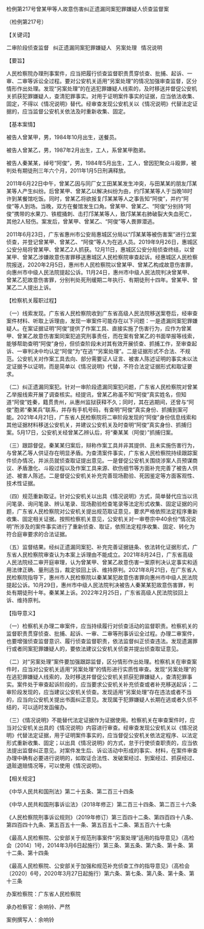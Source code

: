 检例第217号曾某甲等人故意伤害纠正遗漏同案犯罪嫌疑人侦查监督案

（检例第217号）

【关键词】

二审阶段侦查监督  纠正遗漏同案犯罪嫌疑人  另案处理  情况说明

【要旨】

人民检察院办理刑事案件，应当把履行侦查监督职责贯穿侦查、批捕、起诉、一审、二审等诉讼全过程。要对公安机关适用“另案处理”的情况加强审查监督，区分情形作出处理。发现“另案处理”的在逃犯罪嫌疑人线索的，及时移送并督促公安机关抓获犯罪嫌疑人，查清犯罪事实。对用于证明案件事实的证据，应当依法收集、固定，不得以《情况说明》替代。经审查发现公安机关以《情况说明》代替法定证据的，应当监督公安机关依法及时重新收集、固定。

【基本案情】

被告人曾某甲，男，1984年10月出生，送餐员。

被告人曾某乙，男，1987年2月出生，工人，系曾某甲胞弟。

被告人秦某某，绰号“阿俊”，男，1984年5月出生，工人，曾因犯聚众斗殴罪，被判处有期徒刑三年六个月，2011年1月5日刑满释放。

2011年6月22日中午，曾某乙因与同厂女工田某某发生冲突，与田某某的朋友邝某某等人产生纠纷。后曾某甲、曾某乙以解决纠纷为由，约邝某某等人于当晚18时许到某餐馆吃饭。同时，曾某乙将欲报复邝某某等人之事告知“阿俊”，并约“阿俊”等人到场。当晚，双方在餐馆发生口角。曾某甲、曾某乙、“阿俊”分别持“阿俊”携带的水果刀、铁棍捅刺、击打邝某某等人，致邝某某右肺破裂大失血死亡，其他2人轻伤。案发后，曾某甲、曾某乙、“阿俊”等人畏罪潜逃。

2011年6月23日，广东省惠州市公安局惠城区分局以“邝某某等被伤害案”进行立案侦查，并登记曾某甲、曾某乙、“阿俊”等人为在逃人员。2019年9月26日，惠城区公安分局将曾某甲、曾某乙2人抓获。12月11日，惠城区公安分局侦查终结，以曾某甲、曾某乙涉嫌故意伤害罪移送惠城区人民检察院审查起诉。经惠城区人民检察院报送，2020年2月5日，惠州市人民检察院以曾某甲、曾某乙构成故意伤害罪，向惠州市中级人民法院提起公诉。11月24日，惠州市中级人民法院判决曾某甲、曾某乙犯故意伤害罪，分别判处死刑缓期二年执行、有期徒刑十四年。曾某甲、曾某乙二人提出上诉。

【检察机关履职过程】

（一）线索发现。广东省人民检察院收到广东省高级人民法院移送案卷后，经审查案件材料、听取上诉理由，发现一审案件可能存在以下问题：一是遗漏同案犯罪嫌疑人。在案证据证明“阿俊”提供了作案工具、直接实施了伤害行为，应作为曾某甲、曾某乙故意伤害案同案犯追究刑事责任，而在案有曾某乙的书面举报等线索，能够帮助查明“阿俊”身份，但侦查阶段未对其有效开展侦查、抓捕工作，至审查起诉、一审判决中均认定“阿俊”为“在逃”“另案处理”。二是证据形式不合法、不规范。公安机关对作案工具去向、部分需要证人证言、被害人陈述证明的事实未以法定证据予以证明，而是简单以《情况说明》代替，不符合法定证据形式和取证要求。

（二）纠正遗漏同案犯。针对一审阶段遗漏同案犯问题，广东省人民检察院对曾某乙举报线索开展了调查核实。经提讯，曾某乙称虽不知“阿俊”真实姓名，但知道“阿俊”姓秦，籍贯贵州，从惠州监狱获释不久；同时，其在逃期间，还曾与“阿俊”胞弟“秦某兵”联系，并存有手机号码，有查明“阿俊”真实身份、抓捕到案可能。2021年4月21日，广东省人民检察院将二审阶段发现的“阿俊”身份信息线索和其他证据材料移送公安机关，并建议公安机关及时查明“阿俊”真实身份、抓捕归案。5月17日，公安机关经曾某乙辨认后，将“秦某某（阿俊）”抓捕归案。

（三）跟踪督促。秦某某归案后，辩称作案工具并非其提供、且未实施伤害行为，与曾某乙等人供证存在明显矛盾。为查清案件事实，广东省人民检察院持续跟踪案件侦办情况，并派员就侦查取证提出意见。一是督促公安机关围绕涉案人员预谋商议、矛盾激化、斗殴过程以及作案工具来源、砍伤细节等方面补充完善了被告人供述、被害人陈述。二是督促公安机关补充完善现场勘验、死因鉴定等方面客观性、技术性证据。

（四）规范重新取证。针对公安机关以出具《情况说明》方式，简单替代应当以讯问笔录、询问笔录、辨认笔录、现场勘验检查笔录等法定形式收集、固定证据的问题，广东省人民检察院对公安机关提出规范取证意见，要求严格依照法定程序重新收集、固定相关证据。按照检察机关意见，公安机关对一审卷宗中40余份“情况说明”所涉及的案件事实进行了重新侦查、取证，依照法定程序收集、固定、转化为符合庭审要求的合法证据。

（五）监督结果。经纠正遗漏同案犯、补充完善证据链条、依法转化证据形式，广东省人民检察院审查认为本案上诉理由不能成立。2021年8月24日，广东省高级人民法院经二审开庭审理，认为曾某甲、曾某乙故意伤害一案原判决认定事实和适用法律正确、量刑适当，裁定驳回上诉、维持原判。2021年8月21日，在广东省人民检察院指导下，惠州市人民检察院以秦某某犯故意伤害罪向惠州市中级人民法院提起公诉。10月29日，惠州市中级人民法院判决被告人秦某某犯故意伤害罪，判处有期徒刑十年。秦某某上诉。2022年2月25日，广东省高级人民法院驳回上诉、维持原判。

【指导意义】

（一）检察机关办理二审案件，应当持续履行对侦查活动的监督职责。检察机关的监督职责贯穿侦查、批捕、起诉、一审、二审等刑事诉讼全过程。办理二审案件，也要增强侦查监督意识、履行侦查监督职责，依法监督纠正侦查违法。发现遗漏罪行或者同案犯罪嫌疑人的，要依法建议公安机关侦查并提出侦查取证意见。

（二）对“另案处理”案件要加强跟踪监督，区分情形作出处理。检察机关在审查案件时，应当对公安机关适用“另案处理”的情形进行实质性审查。发现“另案处理”的在逃犯罪嫌疑人线索的，及时移送并督促公安机关抓获犯罪嫌疑人，查清犯罪事实。案件处于审查起诉阶段的，应当要求公安机关补充侦查或者补充移送起诉；二审阶段发现的，应当建议公安机关侦查。发现适用“另案处理”存在违法或者不当的，应当向公安机关提出书面纠正意见。发现属于犯罪嫌疑人长期在逃或者久侦不结的，可以适时发函催办。

（三）《情况说明》不能替代法定证据作为证据使用。检察机关在审查案件时，应当对公安机关出具的《情况说明》内容进行审查。经审查发现公安机关以《情况说明》代替法定证据，用于证明案件事实的，应当督促公安机关依法定程序、以法定形式重新收集、固定；以出具《情况说明》的方式，怠于行使侦查职责的，应当依法提出监督纠正意见。对案件发生后、诉讼活动中形成的事实、材料，在案件审查办理中确有必要进行说明的，如取证合法性、发破案经过、到案经过、抓获经过、退赃退赔情况等，可以使用《情况说明》。

【相关规定】

《中华人民共和国刑法》第二十五条、第二百三十四条

《中华人民共和国刑事诉讼法》（2018年修正）第二百三十四条、第二百三十六条

《人民检察院刑事诉讼规则》（2019年修订）第三百四十二条、第四百四十八条、第四百四十九条、第五百五十一条、第五百五十二条、第五百六十七条

《最高人民检察院、公安部关于规范刑事案件“另案处理”适用的指导意见》（高检会〔2014〕1号，2014年3月6日起施行）第三条、第五条、第六条、第十条、第十二条、第十四条

《最高人民检察院、公安部关于加强和规范补充侦查工作的指导意见》（高检会〔2020〕6号，2020年3月27日起施行）第六条、第七条、第八条、第十条、第十三条

办案检察院：广东省人民检察院

承办检察官：余响铃、严然

案例撰写人：余响铃
